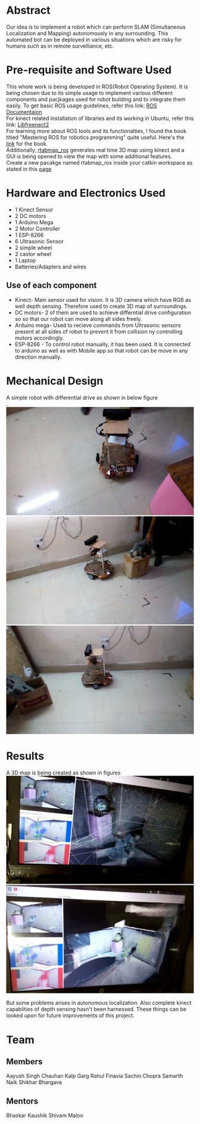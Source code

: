 # Abstract
Our idea is to implement a robot which can perform SLAM (Simultaneous Localization and Mapping) autonomously in any surrounding. This automated bot can be deployed in various situations which are risky for humans such as in remote survelliance, etc. 

# Pre-requisite and Software Used
This whole work is being developed in ROS(Robot Operating System). It is being chosen due to its simple usage to implement various different components and pacjkages used for robot  building and to integrate them easily. To get basic ROS usage guidelines, refer this link: [ROS Documentaion](http://wiki.ros.org/) </br>
For kinect related installation of libraries and its working in Ubuntu, refer this link: [Libfreenect2](https://github.com/OpenKinect/libfreenect2) </br>
For learning more about ROS tools and its functionalties, I found the book titled "Mastering ROS for robotics programming" quite useful. Here's the [link](https://github.com/qboticslabs/mastering_ros) for the book. </br>
Additionally, [rtabmap_ros](http://wiki.ros.org/rtabmap_ros/Tutorials/HandHeldMapping) generates real time 3D map using kinect and a GUI is being opened to view the map with some additional features. </br>
Create a new pacakge named rtabmap_ros inside your catkin workspace as stated in this [page](https://github.com/introlab/rtabmap_ros)

# Hardware and Electronics Used
* 1 Kinect Sensor
* 2 DC motors
* 1 Arduino Mega
* 2 Motor Controller
* 1 ESP-8266
* 6 Ultrasonic Sensor
* 2 simple wheel
* 2 castor wheel
* 1 Laptop
* Batteries/Adapters and wires

## Use of each component
* Kinect- Main sensor used for vision. It is 3D camera which have RGB as well depth sensing. Therefore used to create 3D map of surroundings.
* DC motors- 2 of them are used to achieve differntial drive configuration so so that our robot can move along all sides freely. 
* Arduino mega- Used to recieve commands from Ultrasonic sensors present at all sides of robot to prevent it from collision ny controlling motors accordingly.
* ESP-8266 - To control robot manually, it has been used. It is connected to arduino as well as with Mobile app so that robot can be move in any direction manually.

# Mechanical Design
A simple robot with differential drive as shown in below figure </br>.
![alt text](/images/mech1.png)
![alt text](/images/mech2.png)
![alt text](/images/mech3.png)

# Results 
A 3D map is being created as shown in figures
![alt text](/images/implement1.png)
![alt text](/images/implement2.png)

But some problems arises in autonomous localization. Also complete kinect capablities of depth sensing hasn't been harnessed. These things can be looked upon for future improvements of this project.

# Team
## Members
Aayush Singh Chauhan
Kalp Garg
Rahul Finavia
Sachin Chopra
Samarth Naik
Shikhar Bhargava

## Mentors
Bhaskar Kaushik
Shivam Maloo

